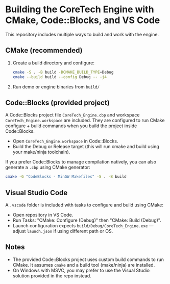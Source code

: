 
# Building the CoreTech Engine with CMake, Code::Blocks, and VS Code

This repository includes multiple ways to build and work with the engine.

## CMake (recommended)
1. Create a build directory and configure:
   ```bash
   cmake -S . -B build -DCMAKE_BUILD_TYPE=Debug
   cmake --build build --config Debug -- -j4
   ```
2. Run demo or engine binaries from `build/`

## Code::Blocks (provided project)
A Code::Blocks project file `CoreTech_Engine.cbp` and workspace `CoreTech_Engine.workspace` are included.
They are configured to run CMake configure + build commands when you build the project inside Code::Blocks.
- Open `CoreTech_Engine.workspace` in Code::Blocks.
- Build the Debug or Release target (this will run cmake and build using your make/ninja toolchain).

If you prefer Code::Blocks to manage compilation natively, you can also generate a `.cbp` using CMake generator:
```bash
cmake -G "CodeBlocks - MinGW Makefiles" -S . -B build
```

## Visual Studio Code
A `.vscode` folder is included with tasks to configure and build using CMake:
- Open repository in VS Code.
- Run Tasks: "CMake: Configure (Debug)" then "CMake: Build (Debug)".
- Launch configuration expects `build/Debug/CoreTech_Engine.exe` — adjust `launch.json` if using different path or OS.

## Notes
- The provided Code::Blocks project uses custom build commands to run CMake. It assumes `cmake` and a build tool (make/ninja) are installed.
- On Windows with MSVC, you may prefer to use the Visual Studio solution provided in the repo instead.
